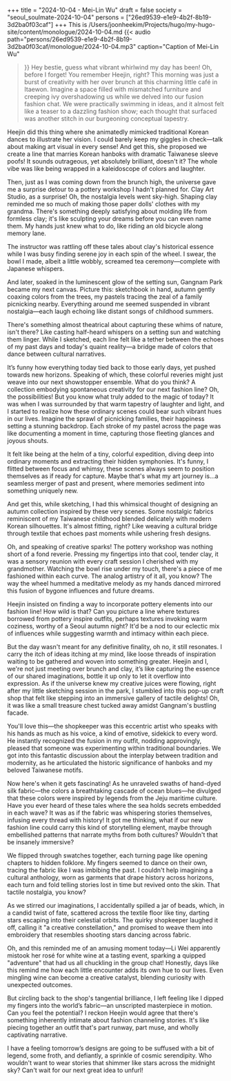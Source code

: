 +++
title = "2024-10-04 - Mei-Lin Wu"
draft = false
society = "seoul_soulmate-2024-10-04"
persons = ["26ed9539-e1e9-4b2f-8b19-3d2ba0f03caf"]
+++
This is /Users/joonheekim/Projects/hugo/my-hugo-site/content/monologue/2024-10-04.md
{{< audio
    path="persons/26ed9539-e1e9-4b2f-8b19-3d2ba0f03caf/monologue/2024-10-04.mp3" 
    caption="Caption of Mei-Lin Wu"
>}}
Hey bestie, guess what vibrant whirlwind my day has been!
Oh, before I forget! You remember Heejin, right? This morning was just a burst of creativity with her over brunch at this charming little café in Itaewon. Imagine a space filled with mismatched furniture and creeping ivy overshadowing us while we delved into our fusion fashion chat. We were practically swimming in ideas, and it almost felt like a teaser to a dazzling fashion show; each thought that surfaced was another stitch in our burgeoning conceptual tapestry. 

Heejin did this thing where she animatedly mimicked traditional Korean dances to illustrate her vision. I could barely keep my giggles in check—talk about making art visual in every sense! And get this, she proposed we create a line that marries Korean hanboks with dramatic Taiwanese sleeve poofs! It sounds outrageous, yet absolutely brilliant, doesn't it? The whole vibe was like being wrapped in a kaleidoscope of colors and laughter.

Then, just as I was coming down from the brunch high, the universe gave me a surprise detour to a pottery workshop I hadn't planned for. Clay Art Studio, as a surprise! Oh, the nostalgia levels went sky-high. Shaping clay reminded me so much of making those paper dolls' clothes with my grandma. There's something deeply satisfying about molding life from formless clay; it's like sculpting your dreams before you can even name them. My hands just knew what to do, like riding an old bicycle along memory lane. 

The instructor was rattling off these tales about clay's historical essence while I was busy finding serene joy in each spin of the wheel. I swear, the bowl I made, albeit a little wobbly, screamed tea ceremony—complete with Japanese whispers.

And later, soaked in the luminescent glow of the setting sun, Gangnam Park became my next canvas. Picture this: sketchbook in hand, autumn gently coaxing colors from the trees, my pastels tracing the zeal of a family picnicking nearby. Everything around me seemed suspended in vibrant nostalgia—each laugh echoing like distant songs of childhood summers.

There's something almost theatrical about capturing these whims of nature, isn't there? Like casting half-heard whispers on a setting sun and watching them linger. While I sketched, each line felt like a tether between the echoes of my past days and today's quaint reality—a bridge made of colors that dance between cultural narratives.

It’s funny how everything today tied back to those early days, yet pushed towards new horizons. Speaking of which, these colorful reveries might just weave into our next showstopper ensemble. What do you think? A collection embodying spontaneous creativity for our next fashion line? Oh, the possibilities!
But you know what truly added to the magic of today? It was when I was surrounded by that warm tapestry of laughter and light, and I started to realize how these ordinary scenes could bear such vibrant hues in our lives. Imagine the sprawl of picnicking families, their happiness setting a stunning backdrop. Each stroke of my pastel across the page was like documenting a moment in time, capturing those fleeting glances and joyous shouts.

It felt like being at the helm of a tiny, colorful expedition, diving deep into ordinary moments and extracting their hidden symphonies. It's funny, I flitted between focus and whimsy, these scenes always seem to position themselves as if ready for capture. Maybe that's what my art journey is...a seamless merger of past and present, where memories sediment into something uniquely new.

And get this, while sketching, I had this whimsical thought of designing an autumn collection inspired by these very scenes. Some nostalgic fabrics reminiscent of my Taiwanese childhood blended delicately with modern Korean silhouettes. It's almost fitting, right? Like weaving a cultural bridge through textile that echoes past moments while ushering fresh designs.

Oh, and speaking of creative sparks! The pottery workshop was nothing short of a fond reverie. Pressing my fingertips into that cool, tender clay, it was a sensory reunion with every craft session I cherished with my grandmother. Watching the bowl rise under my touch, there's a piece of me fashioned within each curve. The analog artistry of it all, you know? The way the wheel hummed a meditative melody as my hands danced mirrored this fusion of bygone influences and future dreams.

Heejin insisted on finding a way to incorporate pottery elements into our fashion line! How wild is that? Can you picture a line where textures borrowed from pottery inspire outfits, perhaps textures invoking warm coziness, worthy of a Seoul autumn night? It'd be a nod to our eclectic mix of influences while suggesting warmth and intimacy within each piece. 

But the day wasn't meant for any definitive finality, oh no, it still resonates. I carry the itch of ideas itching at my mind, like loose threads of inspiration waiting to be gathered and woven into something greater. Heejin and I, we're not just meeting over brunch and clay, it’s like capturing the essence of our shared imaginations, bottle it up only to let it overflow into expression.
As if the universe knew my creative juices were flowing, right after my little sketching session in the park, I stumbled into this pop-up craft shop that felt like stepping into an immersive gallery of tactile delights! Oh, it was like a small treasure chest tucked away amidst Gangnam's bustling facade.

You'll love this—the shopkeeper was this eccentric artist who speaks with his hands as much as his voice, a kind of emotive, sidekick to every word. He instantly recognized the fusion in my outfit, nodding approvingly, pleased that someone was experimenting within traditional boundaries. We got into this fantastic discussion about the interplay between tradition and modernity, as he articulated the historic significance of hanboks and my beloved Taiwanese motifs.

Now here's when it gets fascinating! As he unraveled swaths of hand-dyed silk fabric—the colors a breathtaking cascade of ocean blues—he divulged that these colors were inspired by legends from the Jeju maritime culture. Have you ever heard of these tales where the sea holds secrets embedded in each wave? It was as if the fabric was whispering stories themselves, infusing every thread with history! It got me thinking, what if our new fashion line could carry this kind of storytelling element, maybe through embellished patterns that narrate myths from both cultures? Wouldn't that be insanely immersive?

We flipped through swatches together, each turning page like opening chapters to hidden folklore. My fingers seemed to dance on their own, tracing the fabric like I was imbibing the past. I couldn't help imagining a cultural anthology, worn as garments that drape history across horizons, each turn and fold telling stories lost in time but revived onto the skin. That tactile nostalgia, you know?

As we stirred our imaginations, I accidentally spilled a jar of beads, which, in a candid twist of fate, scattered across the textile floor like tiny, darting stars escaping into their celestial orbits. The quirky shopkeeper laughed it off, calling it "a creative constellation," and promised to weave them into embroidery that resembles shooting stars dancing across fabric.

Oh, and this reminded me of an amusing moment today—Li Wei apparently mistook her rosé for white wine at a tasting event, sparking a quipped "adventure" that had us all chuckling in the group chat! Honestly, days like this remind me how each little encounter adds its own hue to our lives. Even mingling wine can become a creative catalyst, blending curiosity with unexpected outcomes.

But circling back to the shop's tangential brilliance, I left feeling like I dipped my fingers into the world’s fabric—an unscripted masterpiece in motion. Can you feel the potential? I reckon Heejin would agree that there's something inherently intimate about fashion channeling stories. It's like piecing together an outfit that's part runway, part muse, and wholly captivating narrative.

I have a feeling tomorrow’s designs are going to be suffused with a bit of legend, some froth, and defiantly, a sprinkle of cosmic serendipity. Who wouldn't want to wear stories that shimmer like stars across the midnight sky?
Can't wait for our next great idea to unfurl!
